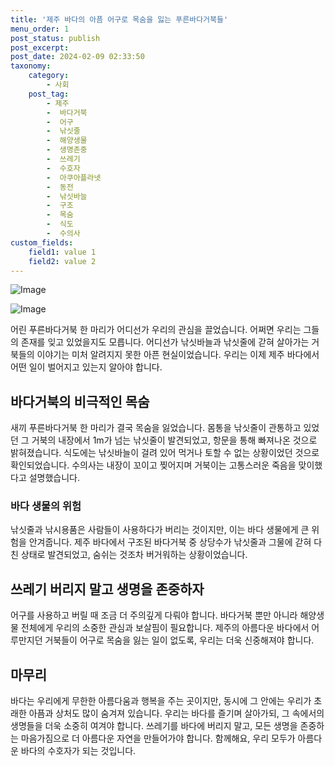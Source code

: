 ```yaml
---
title: '제주 바다의 아픔 어구로 목숨을 잃는 푸른바다거북들'
menu_order: 1
post_status: publish
post_excerpt: 
post_date: 2024-02-09 02:33:50
taxonomy:
    category:
        - 사회
    post_tag:
        - 제주
        -  바다거북
        -  어구
        -  낚싯줄
        -  해양생물
        -  생명존중
        -  쓰레기
        -  수호자
        -  아쿠아플라넷
        -  동전
        -  낚싯바늘
        -  구조
        -  목숨
        -  식도
        -  수의사
custom_fields:
    field1: value 1
    field2: value 2
---
```


![Image](https://imgnews.pstatic.net/image/009/2024/02/08/0005256784_001_20240208221501019.png?type=w647)

![Image](https://imgnews.pstatic.net/image/009/2024/02/08/0005256784_002_20240208221501087.gif?type=w647)

어린 푸른바다거북 한 마리가 어디선가 우리의 관심을 끌었습니다. 어쩌면 우리는 그들의 존재를 잊고 있었을지도 모릅니다. 어디선가 낚싯바늘과 낚싯줄에 갇혀 살아가는 거북들의 이야기는 미처 알려지지 못한 아픈 현실이었습니다. 우리는 이제 제주 바다에서 어떤 일이 벌어지고 있는지 알아야 합니다.
## 바다거북의 비극적인 목숨
새끼 푸른바다거북 한 마리가 결국 목숨을 잃었습니다. 몸통을 낚싯줄이 관통하고 있었던 그 거북의 내장에서 1m가 넘는 낚싯줄이 발견되었고, 항문을 통해 빠져나온 것으로 밝혀졌습니다. 식도에는 낚싯바늘이 걸려 있어 먹거나 토할 수 없는 상황이었던 것으로 확인되었습니다. 수의사는 내장이 꼬이고 찢어지며 거북이는 고통스러운 죽음을 맞이했다고 설명했습니다.
### 바다 생물의 위험
낚싯줄과 낚시용품은 사람들이 사용하다가 버리는 것이지만, 이는 바다 생물에게 큰 위험을 안겨줍니다. 제주 바다에서 구조된 바다거북 중 상당수가 낚싯줄과 그물에 갇혀 다친 상태로 발견되었고, 숨쉬는 것조차 버거워하는 상황이었습니다.
## 쓰레기 버리지 말고 생명을 존중하자
어구를 사용하고 버릴 때 조금 더 주의깊게 다뤄야 합니다. 바다거북 뿐만 아니라 해양생물 전체에게 우리의 소중한 관심과 보살핌이 필요합니다. 제주의 아름다운 바다에서 어루만지던 거북들이 어구로 목숨을 잃는 일이 없도록, 우리는 더욱 신중해져야 합니다.
## 마무리
바다는 우리에게 무한한 아름다움과 행복을 주는 곳이지만, 동시에 그 안에는 우리가 초래한 아픔과 상처도 많이 숨겨져 있습니다. 우리는 바다를 즐기며 살아가되, 그 속에서의 생명들을 더욱 소중히 여겨야 합니다. 쓰레기를 바다에 버리지 말고, 모든 생명을 존중하는 마음가짐으로 더 아름다운 자연을 만들어가야 합니다. 함께해요, 우리 모두가 아름다운 바다의 수호자가 되는 것입니다.
